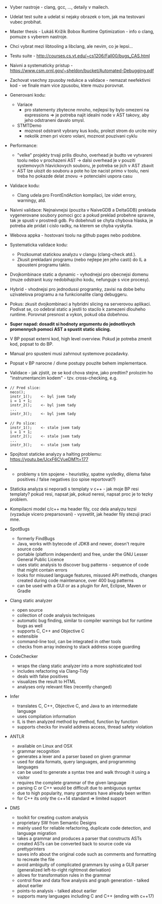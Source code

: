 - Vyber nastroje - clang, gcc, ..., detaily v mailech.

- Udelat test suite a udelat si nejaky obrazek o tom, jak ma testovani vubec probihat.

- Master thesis - Lukáš Krížik Bobox Runtime Optimization - info o clang, pomuze s vyberem nastroje.

- Chci vybrat mezi libtooling a libclang, ale nevim, co je lepsi...

- Testu suite - http://courses.cs.vt.edu/~cs1206/Fall00/bugs_CAS.html

- Naivni a systematicky pristup - https://www.csm.ornl.gov/~sheldon/bucket/Automated-Debugging.pdf

- Zachovat vsechny zpusoby redukce a validace - nemazat neefektivni kod - ve finale mam vice zpusobu, ktere muzu porovnat.

- Generovani kodu:

  - Variace 
    - pro statementy zbytecne mnoho, nejlepsi by bylo omezeni na expressions => je potreba najit idealni node v AST takovy, aby jeho odstraneni davalo smysl.
  - STMTDemo
     - moznost odstranit vybrany kus kodu, prolezt strom do urcite miry
    - nekolik zmen pri vicero volani, moznost pouzivani cyklu

- Performance:
  	- "velke" projekty trvaji prilis dlouho, overhead je budto ve vytvareni toolu nebo v prochazeni AST -> dalsi overhead je v pouziti systemovych hlavickovych souboru, je potreba se jich v AST zbavit
  	- AST lze ulozit do souboru a pote ho lze nacist primo v toolu, neni treba ho pokazde delat znovu -> potencialni uspora casu

- Validace kodu:

  - Clang udela pro FrontEndAction kompilaci, lze videt errory, warningy, atd.

- Naivni validace: Nejnaivnejsi (pouzita v NaiveGDB a DeltaGDB) preklada vygenerovane soubory pomoci gcc a pokud preklad probehne spravne, tak je spusti v prostredi gdb. Po dobehnuti se chyta chybova hlaska, je potreba ale pridat i cislo radky, na kterem se chyba vyskytla. 

- Webova appka - hostovani toolu na github pages nebo podobne.

- Systematicka validace kodu:

  - Prozkoumat statickou analyzu v clangu (clang-check atd.).
  - Zkusit prekladani programu (nebo nejlepe jen jeho casti) do IL a spousteni programu takto.

- Dvojkombinace static a dynamic - vyhodnejsi pro obecnejsi domenu (muze odstranit kusy nedobihajciho kodu, nefunguje s vice procesy).

- Hybrid - vhodnejsi pro jednodussi programky, zavisi na dobe behu uzivatelova programu a na funkcionalite clang debuggeru.

- Pokus: zkusit dvojkombinaci a hybridni slicing na serverovou aplikaci. Podivat se, co odebral static a jestli to stacilo k zamezeni dlouheho runtime. Porovnat presnost a vykon, pokud oba dobehnou.

- **Super napad: dosadit si hodnoty argumentu do jednotlivych promennych pomoci AST a spustit static slicing.**

- V BP popsat externi kod, high level overview. Pokud je potreba zmenit kod, popsat to do BP.

- Manual pro spusteni musi zahrnout systemove pozadavky.

- Popsat v BP narocne / divne postupy pouzite behem implementace.

- Validace - jak zjistit, ze se kod chova stejne, jako predtim? prolozim ho "instrumentancim kodem" - tzv. cross-checking, e.g.

- ```
  // Pred slice:
  neco();
  instr_1();	<- byl jsem tady
  i = 1 + 1;
  instr_2();	<- byl jsem tady
  ...
  instr_3();	<- byl jsem tady
  ```

- ```
  // Po slice:
  instr_1();	<- stale jsem tady
  i = 1 + 1;
  instr_2();	<- stale jsem tady
  ...
  instr_3();	<- stale jsem tady
  ```

- 
  Spojitost staticke analyzy a halting problemu: https://youtu.be/UcxF6CVueDM?t=177

- 	- problemy s tim spojene - heuristiky, spatne vysledky, dilema false positives / false negatives (co spise reportovat?)

- Staticka analyza si neporadi s templaty v c++ - jak moje BP resi templaty? pokud resi, napsat jak, pokud neresi, napsat proc je to tezky problem.

- Kompilacni model c/c++ ma header fily, coz dela analyzu tezsi (vyzaduje vicero preparsovani) - vysvetlit, jak header fily stezuji praci mne.

- SpotBugs

  - formerly FindBugs
  - Java, works with bytecode of JDK8 and newer, doesn't require source code
  - portable (platform independent) and free, under the GNU Lesser General Public Licence
  - uses static analysis to discover bug patterns - sequence of code that might contain errors
  - looks for misused language features, misused API methods, changes created during code maintenance, over 400 bug patterns
  - can be used with a GUI or as a plugin for Ant, Eclipse, Maven or Gradle

- Clang static analyzer

  - open source
  - collection of code analysis techniques
  - automatic bug finding, similar to compiler warnings but for runtime bugs as well
  - supports C, C++ and Objective C
  - extensible
  - command-line tool, can be integrated in other tools
  - checks from array indexing to stack address scope guarding

- CodeChecker

  - wraps the clang static analyzer into a more sophisticated tool
  - includes refactoring via Clang-Tidy
  - deals with false positives
  - visualizes the result to HTML
  - analyses only relevant files (recently changed)

- Infer

  - translates C, C++, Objective C, and Java to an intermediate language
  - uses compilation information
  - IL is then analyzed method by method, function by function
  - supports checks for invalid address access, thread safety violation

- ANTLR

  - available on Linux and OSX
  - grammar recognition
  - generates a lexer and a parser based on given grammar
  - used for data formats, query languages, and programming languages
  - can be used to generate a syntax tree and walk through it using a visitor
  - requires the complete grammar of the given language
  - parsing C or C++ would be difficult due to ambiguous syntax
  - due to high popularity, many grammars have already been written
  - for C++ its only the c++14 standard => limited support

- DMS

  - toolkit for creating custom analysis
  - proprietary SW from Semantic Designs
  - mainly used for reliable refactoring, duplicate code detection, and language migration
  - takes a grammar and produces a parser that constructs ASTs
  - created ASTs can be converted back to source code via prettyprinters
  - saves info about the original code such as comments and formatting to recreate the file
  - avoid ambiguity of complicated grammars by using a GLR parser (generalized left-to-right rightmost derivation)
  - allows for transformation rules in the grammar
  - control flow and data flow analysis and graph generation - talked about earlier
  - points-to analysis - talked about earlier
  - supports many languages including C and C++ (ending with c++17)
